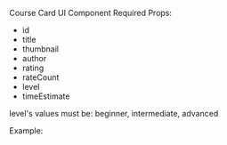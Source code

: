 Course Card UI Component Required Props:

- id
- title
- thumbnail
- author
- rating
- rateCount
- level
- timeEstimate

level's values must be:
beginner, intermediate, advanced

Example:
<CourseCard
  id={index}
  title={val.title}
  thumbnail={val.thumbnail}
  author={val.author}
  rating={val.rating}
  rateCount={val.rateCount}
  level={val.difficulty}
  timeEstimate={val.timeEstimate}
/>

